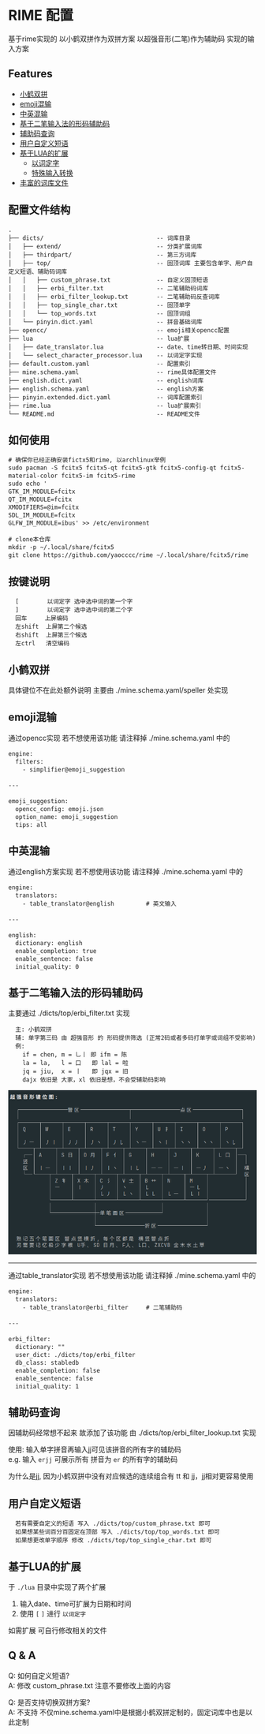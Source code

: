 # RIME 配置

基于rime实现的 以小鹤双拼作为双拼方案 以超强音形(二笔)作为辅助码 实现的输入方案

## Features

- [小鹤双拼](#小鹤双拼)
- [emoji混输](#emoji混输)
- [中英混输](#中英混输)
- [基于二笔输入法的形码辅助码](#基于二笔输入法的形码辅助码)
- [辅助码查询](#辅助码查询)
- [用户自定义短语](#用户自定义短语) 
- [基于LUA的扩展](#基于LUA的扩展)
  - [以词定字](#基于LUA的扩展)
  - [特殊输入转换](#基于LUA的扩展)
- [丰富的词库文件](#NULL)

## 配置文件结构

```plaintext
.
├── dicts/                                -- 词库目录
│   ├── extend/                           -- 分类扩展词库
│   ├── thirdpart/                        -- 第三方词库
│   ├── top/                              -- 固顶词库 主要包含单字、用户自定义短语、辅助码词库
│   │   ├── custom_phrase.txt             -- 自定义固顶短语
│   │   ├── erbi_filter.txt               -- 二笔辅助码词库
│   │   ├── erbi_filter_lookup.txt        -- 二笔辅助码反查词库
│   │   ├── top_single_char.txt           -- 固顶单字
│   │   └── top_words.txt                 -- 固顶词组
│   └── pinyin.dict.yaml                  -- 拼音基础词库
├── opencc/                               -- emoji相关opencc配置
├── lua                                   -- lua扩展
│   ├── date_translator.lua               -- date、time转日期、时间实现
│   └── select_character_processor.lua    -- 以词定字实现
├── default.custom.yaml                   -- 配置索引
├── mine.schema.yaml                      -- rime具体配置文件
├── english.dict.yaml                     -- english词库
├── english.schema.yaml                   -- english方案
├── pinyin.extended.dict.yaml             -- 词库配置索引
├── rime.lua                              -- lua扩展索引
└── README.md                             -- README文件
```

## 如何使用

```shell
# 确保你已经正确安装fictx5和rime, 以archlinux举例
sudo pacman -S fcitx5 fcitx5-qt fcitx5-gtk fcitx5-config-qt fcitx5-material-color fcitx5-im fcitx5-rime
sudo echo '
GTK_IM_MODULE=fcitx
QT_IM_MODULE=fcitx
XMODIFIERS=@im=fcitx
SDL_IM_MODULE=fcitx
GLFW_IM_MODULE=ibus' >> /etc/environment

# clone本仓库
mkdir -p ~/.local/share/fcitx5
git clone https://github.com/yaocccc/rime ~/.local/share/fcitx5/rime
```

## 按键说明

```plaintext
  [        以词定字 选中选中词的第一个字
  ]        以词定字 选中选中词的第二个字
  回车     上屏编码
  左shift  上屏第二个候选
  右shift  上屏第三个候选
  左ctrl   清空编码
```

## 小鹤双拼

具体键位不在此处额外说明 主要由 ./mine.schema.yaml/speller 处实现

## emoji混输

通过opencc实现 若不想使用该功能 请注释掉 ./mine.schema.yaml 中的

```plaintext
engine:
  filters:
    - simplifier@emoji_suggestion

---

emoji_suggestion:
  opencc_config: emoji.json
  option_name: emoji_suggestion
  tips: all
```

## 中英混输

通过english方案实现 若不想使用该功能 请注释掉 ./mine.schema.yaml 中的

```plaintext
engine:
  translators:
    - table_translator@english         # 英文输入

---

english:
  dictionary: english
  enable_completion: true
  enable_sentence: false
  initial_quality: 0
```

## 基于二笔输入法的形码辅助码

主要通过 ./dicts/top/erbi_filter.txt 实现

```plaintext
  主: 小鹤双拼
  辅: 单字第三码 由 超强音形 的 形码提供筛选 (正常2码或者多码打单字或词组不受影响)
  例:
    if = chen, m = 乚丨 即 ifm = 陈
    la = la,   l = 口   即 lal = 啦
    jq = jiu,  x = 丨   即 jqx = 旧
    dajx 依旧是 大家，xl 依旧是想，不会受辅助码影响
```

![erbi](./erbi.png)

[^_^]: 超强音形键位图:
         ┌───────────────瞥区───────────────┬───────────────点区───────────────┐
         │                                  │                                  │
         ┌──────┬──────┬──────┬──────┬──────┬──────┬──────┬──────┬──────┬──────┐
         │ Q    │ W    │ E    │ R    │ T    │ Y    │ U 扌 │ I    │ O    │ P    │
         │      │      │      │      │      │      │      │      │      │      │
         │ 丿一 │ 丿丨 │ 丿丿 │ 丿丶 │ 丿乚 │ 丶一 │ 丶丨 │ 丶丶 │ 丶丶 │ 丶乚 │
         └────┬─┴────┬─┴────┬─┴────┬─┴────┬─┴────┬─┴────┬─┴────┬─┴────┬─┴────┬─┘
           ┌──│ A    │ S 日 │ D 月 │ F 亻 │ G    │ H    │ J    │ K    │ L 口 │──┐
           竖 │      │      │      │      │      │      │      │      │      │  │
           区 │ 丨一 │ 丨丨 │ 丨丿 │ 丨丶 │ 丨乚 │ 一一 │ 一丨 │ 一丿 │ 一丶 │  横
           └──└────┬─┴────┬─┴────┬─┴────┬─┴────┬─┴────┬─┴────┬─┴────┬─┴──────┘  区
                   │ Z 钅 │ X 木 │ C 氵 │ V 土 │ B 艹 │ N    │ M    │           │
                   │ 一   │ 丨   │ 丿   │ 丶   │ 乚   │      │ 一乚 │           │
                   │      │      │ 乚丿 │ 乚丶 │ 乚乚 │ 乚一 │ 乚丨 │           │
                   └──────┴──────┴──────┴──────┴──────┴──────┴──────┘───────────┘
                   │             │                    │             │
                   └─────────────┼─单笔画区───────────┘             │
                                 │                                  │
                                 └───────────────折区───────────────┘
         熟记五个笔画区 瞥点竖横折, 每个区都是 横竖瞥点折
         另需要记忆极少字根 U手、SD 日月、F人、L口、ZXCVB 金木水土草

---

通过table_translator实现 若不想使用该功能 请注释掉 ./mine.schema.yaml 中的

```plaintext
engine:
  translators:
    - table_translator@erbi_filter     # 二笔辅助码

---

erbi_filter:
  dictionary: ""
  user_dict: ./dicts/top/erbi_filter
  db_class: stabledb
  enable_completion: false
  enable_sentence: false
  initial_quality: 1
```

## 辅助码查询

因辅助码经常想不起来 故添加了该功能 由 ./dicts/top/erbi_filter_lookup.txt 实现  

使用: 输入单字拼音再输入jj可见该拼音的所有字的辅助码  
e.g. 输入 `erjj` 可展示所有 拼音为 `er` 的所有字的辅助码  

为什么是jj, 因为小鹤双拼中没有对应候选的连续组合有 tt 和 jj，jj相对更容易使用

## 用户自定义短语

```plaintext
  若有需要自定义的短语 写入 ./dicts/top/custom_phrase.txt 即可
  如果想某些词百分百固定在顶部 写入 ./dicts/top/top_words.txt 即可
  如果想更改单字顺序 修改 ./dicts/top/top_single_char.txt 即可
```

## 基于LUA的扩展

于 `./lua` 目录中实现了两个扩展

1. 输入date、time可扩展为日期和时间
2. 使用 `[` `]` 进行 `以词定字`

如需扩展 可自行修改相关的文件

## Q & A

Q: 如何自定义短语?  
A: 修改 custom_phrase.txt 注意不要修改上面的内容  

Q: 是否支持切换双拼方案?  
A: 不支持 不仅mine.schema.yaml中是根据小鹤双拼定制的，固定词库中也是以此定制  
